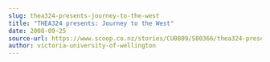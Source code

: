 ```yaml
---
slug: thea324-presents-journey-to-the-west
title: "THEA324 presents: Journey to the West"
date: 2008-09-25
source-url: https://www.scoop.co.nz/stories/CU0809/S00366/thea324-presents-journey-to-the-west.htm
author: victoria-university-of-wellington
---
```

